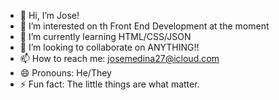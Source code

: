 - 👋 Hi, I’m Jose!
- 👀 I’m interested on th Front End Development at the moment
- 🌱 I’m currently learning HTML/CSS/JSON
- 💞️ I’m looking to collaborate on ANYTHING!! 
- 📫 How to reach me: josemedina27@icloud.com
- 😄 Pronouns: He/They
- ⚡ Fun fact: The little things are what matter. 

<!---
dmaestro0/dmaestro0 is a ✨ special ✨ repository because its `README.md` (this file) appears on your GitHub profile.
You can click the Preview link to take a look at your changes.
--->
